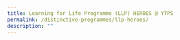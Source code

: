 ```yaml
---
title: Learning for Life Programme (LLP) HEROES @ YTPS
permalink: /distinctive-programmes/llp-heroes/
description: ""
---
```


